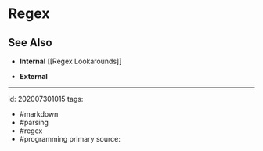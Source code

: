 # Regex



## See Also
- **Internal**
[[Regex Lookarounds]]

- **External**

---

id: 202007301015
tags:
 - #markdown
 - #parsing
 - #regex
 - #programming
primary source:
